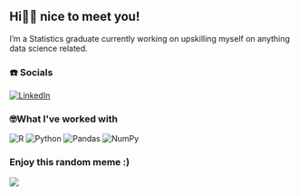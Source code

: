 ## Hi👋🏾 nice to meet you!  
I’m a Statistics graduate currently working on upskilling myself on anything data science related.


### ☎️ Socials
[![LinkedIn](https://img.shields.io/badge/LinkedIn-%230077B5.svg?logo=linkedin&logoColor=white)](https://linkedin.com/in/susana-maganga) 

### 🤓What I've worked with
![R](https://img.shields.io/badge/r-%23276DC3.svg?style=for-the-badge&logo=r&logoColor=white) ![Python](https://img.shields.io/badge/python-3670A0?style=for-the-badge&logo=python&logoColor=ffdd54) ![Pandas](https://img.shields.io/badge/pandas-%23150458.svg?style=for-the-badge&logo=pandas&logoColor=white) ![NumPy](https://img.shields.io/badge/numpy-%23013243.svg?style=for-the-badge&logo=numpy&logoColor=white)

### Enjoy this random meme :)
<img src="https://assets.amuniversal.com/b8ee936070e40132b90b005056a9545d" />



